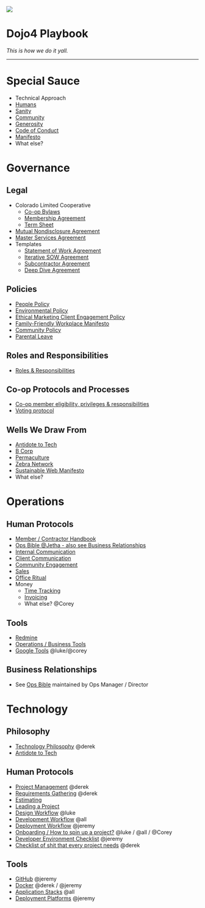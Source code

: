 ![](https://d2eslrut6bvw18.cloudfront.net/v2/39196/contents/em45qTbdWS0KWNAI/mw1920_linkedin--2020-04-27.png)

# **Dojo4 Playbook**

*This is how we do it yall.*

  

-----

  

# **Special Sauce**

  - Technical Approach
  - [Humans](https://dojo4.bit.ai/docs/W8n12taxmVPeOf5Z)
  - [Sanity](./sanity.md)
  - [Community](./community.md)
  - [Generosity](./generosity.md)
  - [Code of Conduct](./code-ofconduct.md)
  - [Manifesto](./manifesto.md)
  - What else?

  

  

  

# **Governance**

  

## **Legal**

  - Colorado Limited Cooperative
      - [Co-op Bylaws](./bylaws.md)
      - [Membership
        Agreement](./membership-agreement.md)
      - [Term Sheet](https://dojo4.bit.ai/docs/ogbG1Aaz93aEKELi)
  - [Mutual Nondisclosure Agreement](./Mutual-Nondisclosure-Agreement.md)
  - [Master Services Agreement](./Master-Services-Agreement.md)
  - Templates
      - [Statement of Work Agreement](./Statement-of-Work-Agreement.md)
      - [Iterative SOW Agreement](./Iterative-SOW-Agreement.md)
      - [Subcontractor Agreement](./Subcontractor-Agreement.md)
      - [Deep Dive Agreement](./Deep-Dive-Agreement.md)

  

## **Policies**

  - [People Policy](./People-Policy.md)
  - [Environmental Policy](./environmental_policy.md)
  - [Ethical Marketing Client Engagement Policy](./ethical-marketing-client-engagement-policy.md)
  - [Family-Friendly Workplace Manifesto](./Family-Friendly-Workplace-Manifesto.md)
  - [Community Policy](./community.md)
  - [Parental Leave](./parental-leave.md)

  

## **Roles and Responsibilities**

  - [Roles & Responsibilities](./roles.md)

  

## **Co-op Protocols and Processes**

  - [Co-op member eligibility, privileges & responsibilities](./eligibility.md)
  - [Voting protocol](./voting-protocol.md)

  

## **Wells We Draw From**

  - [Antidote to Tech](https://www.antidoteto.tech/)
  - [B Corp](./b-corp.md)
  - [Permaculture](./permaculture.md)
  - [Zebra Network](./zebra.md)
  - [Sustainable Web Manifesto](https://www.sustainablewebmanifesto.com/)
  - What else?

  

# **Operations**

  

## **Human Protocols**

  - [Member / Contractor
    Handbook](https://github.com/dojo4/policy/blob/master/hr.md)
  - [Ops Bible @Jetha - also see Business
    Relationships](https://docs.google.com/document/d/1E6l0-SMJu3GN7ymCCEkxhJn6_kMbUijbKjqfOTme2-A/edit?usp=sharing)
  - [Internal Communication](https://dojo4.bit.ai/docs/Bxydnl5HTPtYOSsN)
  - [Client Communication](https://dojo4.bit.ai/docs/uQKOXMWTOI1SXtYP)
  - [Community Engagement](https://dojo4.bit.ai/docs/PrDevHsnFoQV5OWF)
  - [Sales](https://dojo4.bit.ai/docs/PpgqKLok9TZvkhNW)
  - [Office Ritual](https://dojo4.bit.ai/docs/qEgAbsM1bC0L7jrq)
  - Money
      - [Time Tracking](https://dojo4.bit.ai/docs/gDFw6K81oSooQxXO)
      - [Invoicing](https://dojo4.bit.ai/docs/dBrQpPK4SeVQrH64)
      - What else? @Corey

  

## **Tools**

  - [Redmine](https://dojo4.bit.ai/docs/i7VMnKMr1bdDY9zb)
  - [Operations / Business
    Tools](https://dojo4.bit.ai/docs/i0V2Mz2C0UCgC1Zg)
  - [Google Tools](https://dojo4.bit.ai/docs/CtfMQZkCDOLRFEh8)
    @luke/@corey

  

## **Business Relationships**

  - See [Ops
    Bible](https://docs.google.com/document/d/1E6l0-SMJu3GN7ymCCEkxhJn6_kMbUijbKjqfOTme2-A/edit?usp=sharing)
    maintained by Ops Manager / Director

  

# **Technology**

  

## **Philosophy**

  - [Technology Philosophy](https://dojo4.bit.ai/docs/0OP7nJcwTUENd302)
    @derek
  - [Antidote to Tech](http://antidoteto.tech)

  

## **Human Protocols**

  - [Project Management](https://dojo4.bit.ai/docs/BDXiLvDyqEsH0Vtn)
    @derek
  - [Requirements Gathering](https://dojo4.bit.ai/docs/XNhYctATJEiLxt0C)
    @derek
  - [Estimating](https://dojo4.bit.ai/docs/LdCacSj8yYadmIiN)
  - [Leading a Project](https://dojo4.bit.ai/docs/9Kubq1l8gSQuMzjn)
  - [Design Workflow](https://dojo4.bit.ai/docs/nmh2s5m1bkDSRMKa) @luke
  - [Development Workflow](https://dojo4.bit.ai/docs/82hJrLZyJ0b20Omq)
    @all
  - [Deployment Workflow](https://dojo4.bit.ai/docs/ArmAg83dPSSMHNaz)
    @jeremy
  - [Onboarding / How to spin up a
    project?](https://dojo4.bit.ai/docs/nLG3GrO3uHjSKoV4) @luke / @all /
    @Corey
  - [Developer Environment
    Checklist](https://dojo4.bit.ai/docs/XF51BkHpjWTgpPB9) @jeremy
  - [Checklist of shit that every project
    needs](https://dojo4.bit.ai/docs/w0Y1Qv4gK8aYx0VP) @derek

  

## **Tools**

  - [GitHub](https://dojo4.bit.ai/docs/YcusOEeoO7XNztMy) @jeremy
  - [Docker](https://dojo4.bit.ai/docs/kOGqakHQkxFvgtxD) @derek /
    @jeremy
  - [Application Stacks](https://dojo4.bit.ai/docs/mKms9SiZYGGWdQuB)
    @all
  - [Deployment Platforms](https://dojo4.bit.ai/docs/9Pw9iHvr4NGRxFzg)
    @jeremy
